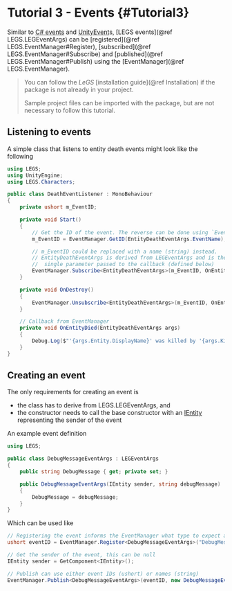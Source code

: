 # Tutorial 3 - Events {#Tutorial3}

Similar to [C# events](https://docs.microsoft.com/en-us/dotnet/standard/events/) and [UnityEvent](https://docs.unity3d.com/ScriptReference/Events.UnityEvent.html)s, [LEGS events](@ref LEGS.LEGEventArgs) can be [registered](@ref LEGS.EventManager#Register), [subscribed](@ref LEGS.EventManager#Subscribe<T>) and [published](@ref LEGS.EventManager#Publish<T>) using the [EventManager](@ref LEGS.EventManager).

> You can follow the *LeGS* [installation guide](@ref Installation) if the package is not already in your project.
> 
> Sample project files can be imported with the package, but are not necessary to follow this tutorial.

## Listening to events

A simple class that listens to entity death events might look like the following

```cs
using LEGS;
using UnityEngine;
using LEGS.Characters;

public class DeathEventListener : MonoBehaviour
{
	private ushort m_EventID;

	private void Start()
	{
		// Get the ID of the event. The reverse can be done using `EventManager.GetName(m_EventID)`
		m_EventID = EventManager.GetID(EntityDeathEventArgs.EventName);

		// m_EventID could be replaced with a name (string) instead.
		// EntityDeathEventArgs is derived from LEGEventArgs and is the
		//	single parameter passed to the callback (defined below)
		EventManager.Subscribe<EntityDeathEventArgs>(m_EventID, OnEntityDied);
	}

	private void OnDestroy()
	{
		EventManager.Unsubscribe<EntityDeathEventArgs>(m_EventID, OnEntityDied);
	}

	// Callback from EventManager
	private void OnEntityDied(EntityDeathEventArgs args)
	{
		Debug.Log($"'{args.Entity.DisplayName}' was killed by '{args.Killer.DisplayName}'");
	}
}
```

## Creating an event
The only requirements for creating an event is
 - the class has to derive from LEGS.LEGEventArgs, and
 - the constructor needs to call the base constructor with an [IEntity](LEGS.IEntity) representing the sender of the event

An example event definition
```cs
using LEGS;

public class DebugMessageEventArgs : LEGEventArgs
{
	public string DebugMessage { get; private set; }

	public DebugMessageEventArgs(IEntity sender, string debugMessage) : base(sender)
	{
		DebugMessage = debugMessage;
	}
}
```

Which can be used like 
```cs
// Registering the event informs the EventManager what type to expect and associatese a name with an ID
ushort eventID = EventManager.Register<DebugMessageEventArgs>("DebugMessage Event Name");

// Get the sender of the event, this can be null
IEntity sender = GetComponent<IEntity>();

// Publish can use either event IDs (ushort) or names (string)
EventManager.Publish<DebugMessageEventArgs>(eventID, new DebugMessageEventArgs("Test message", sender));
```